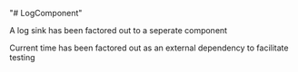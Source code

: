 "# LogComponent" 

A log sink has been factored out to a seperate component

Current time has been factored out as an external dependency to facilitate testing
